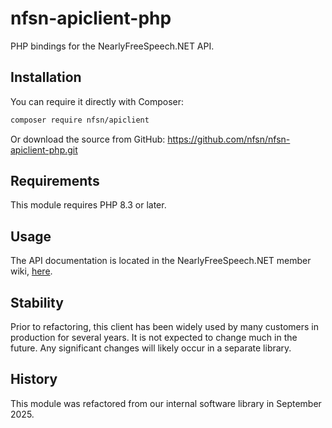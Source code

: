 # nfsn-apiclient-php

PHP bindings for the NearlyFreeSpeech.NET API.

## Installation

You can require it directly with Composer:

```bash
composer require nfsn/apiclient
```

Or download the source from GitHub: https://github.com/nfsn/nfsn-apiclient-php.git

## Requirements

This module requires PHP 8.3 or later.

## Usage

The API documentation is located in the NearlyFreeSpeech.NET member wiki, [here](https://members.nearlyfreespeech.net/wiki/API/Introduction).

## Stability

Prior to refactoring, this client has been widely used by many customers in production for several years. It is not expected to change much in the future. Any significant changes will likely occur in a separate library.

## History

This module was refactored from our internal software library in September 2025.
